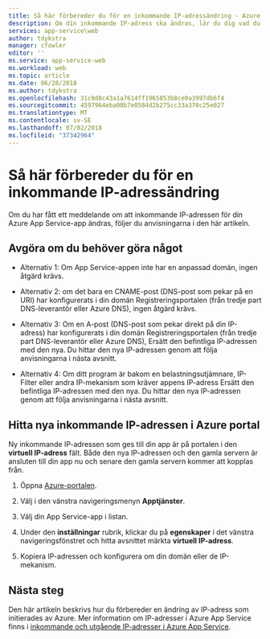 ```yaml
---
title: Så här förbereder du för en inkommande IP-adressändring - Azure
description: Om din inkommande IP-adress ska ändras, lär du dig vad du gör så att din app fortsätter att fungera efter ändringen.
services: app-service\web
author: tdykstra
manager: cfowler
editor: ''
ms.service: app-service-web
ms.workload: web
ms.topic: article
ms.date: 06/28/2018
ms.author: tdykstra
ms.openlocfilehash: 31c0d8c43a1a7614ff1965853b8ce0a3997db6f4
ms.sourcegitcommit: 4597964eba08b7e0584d2b275cc33a370c25e027
ms.translationtype: MT
ms.contentlocale: sv-SE
ms.lasthandoff: 07/02/2018
ms.locfileid: "37342964"
---
```

# <a name="how-to-prepare-for-an-inbound-ip-address-change"></a>Så här förbereder du för en inkommande IP-adressändring

Om du har fått ett meddelande om att inkommande IP-adressen för din Azure App Service-app ändras, följer du anvisningarna i den här artikeln.

## <a name="determine-if-you-have-to-do-anything"></a>Avgöra om du behöver göra något

* Alternativ 1: Om App Service-appen inte har en anpassad domän, ingen åtgärd krävs.

* Alternativ 2: om det bara en CNAME-post (DNS-post som pekar på en URI) har konfigurerats i din domän Registreringsportalen (från tredje part DNS-leverantör eller Azure DNS), ingen åtgärd krävs.

* Alternativ 3: Om en A-post (DNS-post som pekar direkt på din IP-adress) har konfigurerats i din domän Registreringsportalen (från tredje part DNS-leverantör eller Azure DNS), Ersätt den befintliga IP-adressen med den nya. Du hittar den nya IP-adressen genom att följa anvisningarna i nästa avsnitt.

* Alternativ 4: Om ditt program är bakom en belastningsutjämnare, IP-Filter eller andra IP-mekanism som kräver appens IP-adress Ersätt den befintliga IP-adressen med den nya. Du hittar den nya IP-adressen genom att följa anvisningarna i nästa avsnitt.

## <a name="find-the-new-inbound-ip-address-in-the-azure-portal"></a>Hitta nya inkommande IP-adressen i Azure portal

Ny inkommande IP-adressen som ges till din app är på portalen i den **virtuell IP-adress** fält. Både den nya IP-adressen och den gamla servern är ansluten till din app nu och senare den gamla servern kommer att kopplas från.

1.  Öppna [Azure-portalen](https://portal.azure.com).

2.  Välj i den vänstra navigeringsmenyn **Apptjänster**.

3.  Välj din App Service-app i listan.

4.  Under den **inställningar** rubrik, klickar du på **egenskaper** i det vänstra navigeringsfönstret och hitta avsnittet märkta **virtuell IP-adress**.

5. Kopiera IP-adressen och konfigurera om din domän eller de IP-mekanism.

## <a name="next-steps"></a>Nästa steg

Den här artikeln beskrivs hur du förbereder en ändring av IP-adress som initierades av Azure. Mer information om IP-adresser i Azure App Service finns i [inkommande och utgående IP-adresser i Azure App Service](app-service-ip-addresses.md).
